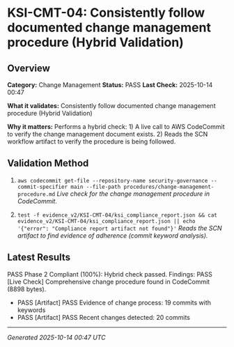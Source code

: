 # KSI-CMT-04: Consistently follow documented change management procedure (Hybrid Validation)

## Overview

**Category:** Change Management
**Status:** PASS
**Last Check:** 2025-10-14 00:47

**What it validates:** Consistently follow documented change management procedure (Hybrid Validation)

**Why it matters:** Performs a hybrid check: 1) A live call to AWS CodeCommit to verify the change management document exists. 2) Reads the SCN workflow artifact to verify the procedure is being followed.

## Validation Method

1. `aws codecommit get-file --repository-name security-governance --commit-specifier main --file-path procedures/change-management-procedure.md`
   *Live check for the change management procedure in CodeCommit.*

2. `test -f evidence_v2/KSI-CMT-04/ksi_compliance_report.json && cat evidence_v2/KSI-CMT-04/ksi_compliance_report.json || echo '{"error": "Compliance report artifact not found"}'`
   *Reads the SCN artifact to find evidence of adherence (commit keyword analysis).*

## Latest Results

PASS Phase 2 Compliant (100%): Hybrid check passed. Findings: PASS [Live Check] Comprehensive change procedure found in CodeCommit (8898 bytes).
- PASS [Artifact] PASS Evidence of change process: 19 commits with keywords
- PASS [Artifact] PASS Recent changes detected: 20 commits

---
*Generated 2025-10-14 00:47 UTC*